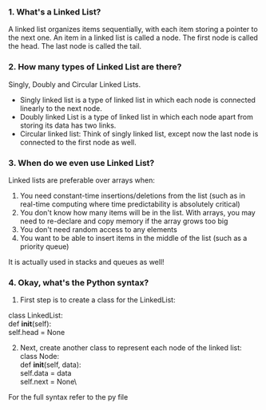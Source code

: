 ### 1. What's a Linked List?
A linked list organizes items sequentially, with each item storing a pointer to the next one. An item in a linked list is called a node. The first node is called the head. The last node is called the tail.

### 2. How many types of Linked List are there?
Singly, Doubly and Circular Linked Lists. 
- Singly linked list is a type of linked list in which each node is connected linearly to the next node.
- Doubly linked List is a type of linked list in which each node apart from storing its data has two links.
- Circular linked list: Think of singly linked list, except now the last node is connected to the first node as well.

### 3. When do we even use Linked List?
Linked lists are preferable over arrays when:

1. You need constant-time insertions/deletions from the list (such as in real-time computing where time predictability is absolutely critical)
2. You don't know how many items will be in the list. With arrays, you may need to re-declare and copy memory if the array grows too big
3. You don't need random access to any elements
4. You want to be able to insert items in the middle of the list (such as a priority queue)

It is actually used in stacks and queues as well!

### 4. Okay, what's the Python syntax?
1. First step is to create a class for the LinkedList:

class LinkedList:\
    def __init__(self):\
        self.head = None
        
        
2. Next, create another class to represent each node of the linked list:
class Node:\
    def __init__(self, data):\
        self.data = data\
        self.next = None\

For the full syntax refer to the py file
